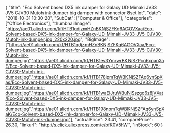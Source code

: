 {
	"title": "Eco Solvent based DX5 ink damper for Galaxy UD Mimaki JV33 JV5 CJV30 Mutoh ink dumper big damper with connector 8set  lot",
	"date": "2018-10-31 10:30:20",
	"SubCat": ["Computer & Office"],
	"categories": ["Office Electronics"],
	"thumbnailImage": "https://ae01.alicdn.com/kf/HTB1qdjzmHZnBKNjSZFKq6AGOVXaa/Eco-Solvent-based-DX5-ink-damper-for-Galaxy-UD-Mimaki-JV33-JV5-CJV30-Mutoh-ink-dumper.jpg_220x220.jpg",
	"BigImage": ["https://ae01.alicdn.com/kf/HTB1qdjzmHZnBKNjSZFKq6AGOVXaa/Eco-Solvent-based-DX5-ink-damper-for-Galaxy-UD-Mimaki-JV33-JV5-CJV30-Mutoh-ink-dumper.jpg","https://ae01.alicdn.com/kf/HTB1ev3YmrwrBKNjSZPcq6xpapXaE/Eco-Solvent-based-DX5-ink-damper-for-Galaxy-UD-Mimaki-JV33-JV5-CJV30-Mutoh-ink-dumper.jpg","https://ae01.alicdn.com/kf/HTB178jpmTqWBKNjSZFAq6ynSpXas/Eco-Solvent-based-DX5-ink-damper-for-Galaxy-UD-Mimaki-JV33-JV5-CJV30-Mutoh-ink-dumper.jpg","https://ae01.alicdn.com/kf/HTB1waEIJruWBuNjSszgq6z8jVXat/Eco-Solvent-based-DX5-ink-damper-for-Galaxy-UD-Mimaki-JV33-JV5-CJV30-Mutoh-ink-dumper.jpg","https://ae01.alicdn.com/kf/HTB198npmTqWBKNjSZFAq6ynSpXaK/Eco-Solvent-based-DX5-ink-damper-for-Galaxy-UD-Mimaki-JV33-JV5-CJV30-Mutoh-ink-dumper.jpg"],
	"actualPrice": 23.41,
	"comparePrice": 26.30,
	"linkurl": "http://s.click.aliexpress.com/e/bfK0V5hW",
	"inStock": 60
}
